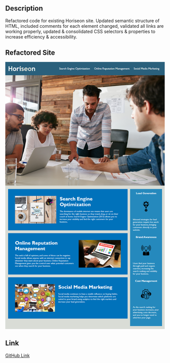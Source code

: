 # <Horiseon Refactor Challenge>

## Description

Refactored code for existing Horiseon site.  Updated semantic structure of HTML, included comments for each element changed, validated all links are working properly, updated & consolidated CSS selectors & properties to increase efficiency & accessibility. 

## Refactored Site

![screenshot](./Assets/images/screenshot.png)

## Link
[GitHub Link](https://djamiranda.github.io/horiseon/)
